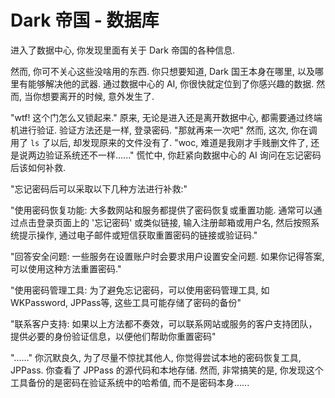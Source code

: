 # Dark 帝国 - 数据库

进入了数据中心, 你发现里面有关于 Dark 帝国的各种信息.

然而, 你可不关心这些没啥用的东西. 你只想要知道, Dark 国王本身在哪里, 以及哪里有能够解决他的武器. 通过数据中心的 AI, 你很快就定位到了你感兴趣的数据. 然而, 当你想要离开的时候, 意外发生了.

"wtf! 这个门怎么又锁起来." 原来, 无论是进入还是离开数据中心, 都需要通过终端机进行验证. 验证方法还是一样, 登录密码. "那就再来一次吧" 然而, 这次, 你在调用了 `ls` 了以后, 却发现原来的文件没有了. "woc, 难道是我刚才手贱删文件了, 还是说两边验证系统还不一样......" 慌忙中, 你赶紧向数据中心的 AI 询问在忘记密码后该如何补救.

"忘记密码后可以采取以下几种方法进行补救:"

"使用密码恢复功能: 大多数网站和服务都提供了密码恢复或重置功能. 通常可以通过点击登录页面上的 '忘记密码' 或类似链接, 输入注册邮箱或用户名, 然后按照系统提示操作, 通过电子邮件或短信获取重置密码的链接或验证码."

"回答安全问题: 一些服务在设置账户时会要求用户设置安全问题. 如果你记得答案, 可以使用这种方法重置密码."

"使用密码管理工具: 为了避免忘记密码，可以使用密码管理工具, 如WKPassword, JPPass等, 这些工具可能存储了密码的备份"

"联系客户支持: 如果以上方法都不奏效，可以联系网站或服务的客户支持团队，提供必要的身份验证信息，以便他们帮助你重置密码"

"......" 你沉默良久, 为了尽量不惊扰其他人, 你觉得尝试本地的密码恢复工具, JPPass. 你查看了 JPPass 的源代码和本地存储. 然而, 非常搞笑的是, 你发现这个工具备份的是密码在验证系统中的哈希值, 而不是密码本身......
